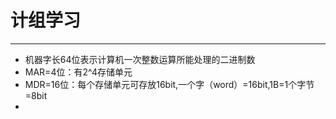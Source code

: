 #  **计组学习**
***
* 机器字长64位表示计算机一次整数运算所能处理的二进制数
* MAR=4位：有2^4存储单元
* MDR=16位：每个存储单元可存放16bit,一个字（word）=16bit,1B=1个字节=8bit
* 